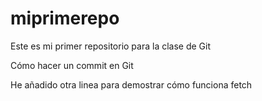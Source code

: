 # miprimerepo
Este es mi primer repositorio para la clase de Git

Cómo hacer un commit en Git

He añadido otra linea para demostrar cómo funciona fetch
